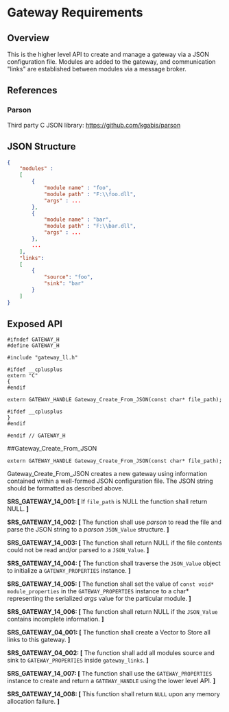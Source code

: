 # Gateway Requirements

## Overview
This is the higher level API to create and manage a gateway via a JSON configuration file. Modules are added to the gateway, and communication "links" are established between modules via a message broker.

## References

### Parson
Third party C JSON library: https://github.com/kgabis/parson

## JSON Structure

```json
{
    "modules" :
    [ 
        {
            "module name" : "foo",
            "module path" : "F:\\foo.dll",
            "args" : ...
        },
        {
            "module name" : "bar",
            "module path" : "F:\\bar.dll",
            "args" : ...
        },
        ...
    ],
    "links": 
    [
        {
            "source": "foo",
            "sink": "bar"
        }
    ]
}
```

## Exposed API
```
#ifndef GATEWAY_H
#define GATEWAY_H

#include "gateway_ll.h"

#ifdef __cplusplus
extern "C"
{
#endif

extern GATEWAY_HANDLE Gateway_Create_From_JSON(const char* file_path);

#ifdef __cplusplus
}
#endif

#endif // GATEWAY_H

```

##Gateway_Create_From_JSON
```
extern GATEWAY_HANDLE Gateway_Create_From_JSON(const char* file_path);
```
Gateway_Create_From_JSON creates a new gateway using information contained within a well-formed JSON configuration file. The JSON string should be formatted as described above.

**SRS_GATEWAY_14_001: [** If `file_path` is NULL the function shall return NULL. **]**

**SRS_GATEWAY_14_002: [** The function shall use *parson* to read the file and parse the JSON string to a *parson* `JSON_Value` structure. **]**

**SRS_GATEWAY_14_003: [** The function shall return NULL if the file contents could not be read and/or parsed to a `JSON_Value`. **]**

**SRS_GATEWAY_14_004: [** The function shall traverse the `JSON_Value` object to initialize a `GATEWAY_PROPERTIES` instance. **]**

**SRS_GATEWAY_14_005: [** The function shall set the value of `const void* module_properties` in the `GATEWAY_PROPERTIES` instance to a char\* representing the serialized *args* value for the particular module. **]**

**SRS_GATEWAY_14_006: [** The function shall return NULL if the `JSON_Value` contains incomplete information. **]**

**SRS_GATEWAY_04_001: [** The function shall create a Vector to Store all links to this gateway. **]**

**SRS_GATEWAY_04_002: [** The function shall add all modules source and sink to `GATEWAY_PROPERTIES` inside `gateway_links`. **]**

**SRS_GATEWAY_14_007: [** The function shall use the `GATEWAY_PROPERTIES` instance to create and return a `GATEWAY_HANDLE` using the lower level API. **]**

**SRS_GATEWAY_14_008: [** This function shall return `NULL` upon any memory allocation failure. **]**